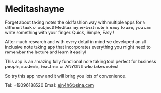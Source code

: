 # Meditashayne

Forget about taking notes the old fashion way with multiple apps for a different task or subject! Meditashayne-best note is easy to use, you can write something with your finger. Quick, Simple, Easy !

After much research and with every detail in mind we developed an all inclusive note taking app that incorporates everything you might need to remember the lecture and learn it easily!

This app is an amazing fully functional note taking tool perfect for business people, students, teachers or ANYONE who takes notes!


So try this app now and it will bring you lots of convenience.

Tel: +19096188520
Email: ejn4h6@sina.com
